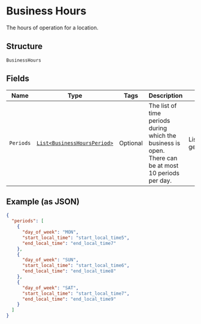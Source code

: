 
# Business Hours

The hours of operation for a location.

## Structure

`BusinessHours`

## Fields

| Name | Type | Tags | Description | Getter |
|  --- | --- | --- | --- | --- |
| `Periods` | [`List<BusinessHoursPeriod>`](../../doc/models/business-hours-period.md) | Optional | The list of time periods during which the business is open. There can be at most 10 periods per day. | List<BusinessHoursPeriod> getPeriods() |

## Example (as JSON)

```json
{
  "periods": [
    {
      "day_of_week": "MON",
      "start_local_time": "start_local_time5",
      "end_local_time": "end_local_time7"
    },
    {
      "day_of_week": "SUN",
      "start_local_time": "start_local_time6",
      "end_local_time": "end_local_time8"
    },
    {
      "day_of_week": "SAT",
      "start_local_time": "start_local_time7",
      "end_local_time": "end_local_time9"
    }
  ]
}
```

